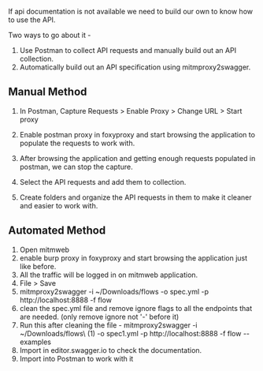 If api documentation is not available we need to build our own to know how to use the API.

Two ways to go about it - 
1. Use Postman to collect API requests and manually build out an API collection.
2. Automatically build out an API specification using mitmproxy2swagger.

## Manual Method
1. In Postman, Capture Requests > Enable Proxy > Change URL > Start proxy

2. Enable postman proxy in foxyproxy and start browsing the application to populate the requests to work with.

3. After browsing the application and getting enough requests populated in postman, we can stop the capture.

4. Select the API requests and add them to collection.

5. Create folders and organize the API requests in them to make it cleaner and easier to work with.

## Automated Method
1. Open mitmweb
2. enable burp proxy in foxyproxy and start browsing the application just like before.
3. All the traffic will be logged in on mitmweb application.
4. File > Save
5. mitmproxy2swagger -i ~/Downloads/flows -o spec.yml -p http://localhost:8888 -f flow
6. clean the spec.yml file and remove ignore flags to all the endpoints that are needed. (only remove ignore not '-' before it)
7. Run this after cleaning the file - mitmproxy2swagger -i ~/Downloads/flows\ \(1\) -o spec1.yml -p http://localhost:8888 -f flow --examples
8. Import in editor.swagger.io to check the documentation.
9. Import into Postman to work with it
